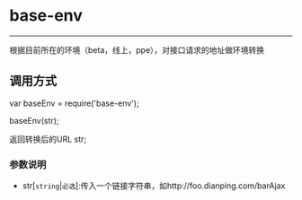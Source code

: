 # base-env
----
根据目前所在的环境（beta，线上，ppe），对接口请求的地址做环境转换

## 调用方式
var baseEnv = require('base-env');

baseEnv(str);	

返回转换后的URL str;
### 参数说明
* str[`string`|`必选`]:传入一个链接字符串，如http://foo.dianping.com/barAjax





